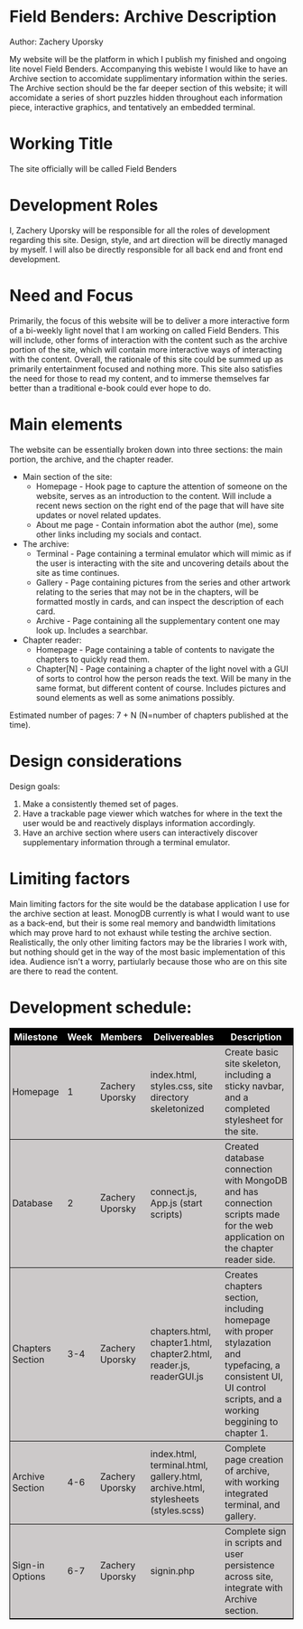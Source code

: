 <!DOCTYPE html>
<!-- 
    Name: Zachery Uporsky
    Date: 9/3/22
    Project description and idea for Web Programming/Design final project.
 -->
 <!--
Site title - Specify the working title for the site.
Development roles - Identify each team member and individual responsibilities for the project.
Need - Describe the need the web site will satisfy. What is the purpose of the site? Is there an interest group whose needs are not satisfied? Is there a target niche you are trying to fill?
Rationale or focus - Explain the content and goals of the site, such as billboard, customer support, catalog/e-commerce, informational, or resource. 
Main elements outline - Describe the main features of the site.
Content - Estimate the number of individual web pages.
Target audience - Describe the typical audience for the site.
Design considerations - List the design goals for the site.
Limiting factors - Identify the technical or audience factors that could limit the design goals of the site.
Development schedule, milestones, and deliverables - Using your class schedule as a basis, build a development schedule that indicates milestones and deliverables for each team member.
 -->
<html lang="en">
<head>
    <meta charset="UTF-8">
    <meta http-equiv="X-UA-Compatible" content="IE=edge">
    <meta name="viewport" content="width=device-width, initial-scale=1.0">
    <title>Project Description</title>
    <style>
        th {
            color: white;
            background-color: black;
        }
        table {
            background-color: rgba(0, 0, 0, 0.15);
        }
        td, th {
            padding-left: 4px;
            padding-right: 10px;
            border-bottom: 1px solid black;
        }
        td {
            background-color: rgba(185, 176, 176, 0.37)
        }
    </style>
</head>
<body>
    <h1>Field Benders: Archive Description</h1>
    <p>Author: Zachery Uporsky</p>
    <p>My website will be the platform in which I publish my finished and ongoing lite novel Field Benders. Accompanying this webiste I would like to have an Archive
        section to accomidate supplimentary information within the series. The Archive section should be the far deeper section of this website; it will accomidate a series of 
        short puzzles hidden throughout each information piece, interactive graphics, and tentatively an embedded terminal. 
    </p>
    <h1>Working Title</h1>
    <p>The site officially will be called Field Benders</p>
    <h1>Development Roles</h1>
    <p>I, Zachery Uporsky will be responsible for all the roles of development regarding this site. Design, style, and art direction will be directly managed by myself. I will also be 
        directly responsible for all back end and front end development.
    </p>
    <h1>Need and Focus</h1>
    <p>Primarily, the focus of this website will be to deliver a more interactive form of a bi-weekly light novel that I am working on called Field Benders. This will include, other forms
    of interaction with the content such as the archive portion of the site, which will contain more interactive ways of interacting with the content. Overall, the rationale of this site 
    could be summed up as primarily entertainment focused and nothing more. This site also satisfies the need for those to read my content, and to immerse themselves far better than a 
    traditional e-book could ever hope to do.
    </p>
    <h1>Main elements</h1>
    <p>The website can be essentially broken down into three sections: the main portion, the archive, and the chapter reader.</p>
    <ul>
        <li>Main section of the site:
            <ul>
                <li>Homepage - Hook page to capture the attention of someone on the website, serves as an introduction to the content. Will include a recent news section on the right end
                    of the page that will have site updates or novel related updates.
                </li>
                <li>About me page - Contain information abot the author (me), some other links including my socials and contact. </li>
            </ul>
        </li>
        <li>The archive:
            <ul>
                <li>Terminal - Page containing a terminal emulator which will mimic as if the user is interacting with the site and uncovering details about the site as time continues.</li>
                <li>Gallery - Page containing pictures from the series and other artwork relating to the series that may not be in the chapters, will be formatted mostly in cards, and 
                    can inspect the description of each card.
                </li>
                <li>Archive - Page containing all the supplementary content one may look up. Includes a searchbar.</li>
            </ul>
        </li>
        <li>Chapter reader:
            <ul>
                <li>Homepage - Page containing a table of contents to navigate the chapters to quickly read them.</li>
                <li>Chapter[N] - Page containing a chapter of the light novel with a GUI of sorts to control how the person reads the text. Will be many in the same format, but different
                    content of course. Includes pictures and sound elements as well as some animations possibly.
                </li>
            </ul>
        </li>
    </ul>
    <p>Estimated number of pages: 7 + N (N=number of chapters published at the time).</p>
    <h1>Design considerations</h1>
    <p>Design goals:</p>
    <ol>
        <li>Make a consistently themed set of pages.</li>
        <li>Have a trackable page viewer which watches for where in the text the user would be and reactively displays information accordingly.</li>
        <li>Have an archive section where users can interactively discover supplementary information through a terminal emulator.</li>
    </ol>
    <h1>Limiting factors</h1>
    <p>Main limiting factors for the site would be the database application I use for the archive section at least. MonogDB currently is what I would want to use as a back-end, but their is 
        some real memory and bandwidth limitations which may prove hard to not exhaust while testing the archive section. Realistically, the only other limiting factors may be the libraries 
        I work with, but nothing should get in the way of the most basic implementation of this idea. Audience isn't a worry, partiularly because those who are on this site are there to read 
        the content. 
    </p>
    <h1>Development schedule:</h1>
    <table style="border:1px black solid;">
        <tr>
            <th>Milestone</th>
            <th>Week</th>
            <th>Members</th>
            <th>Delivereables</th>
            <th>Description</th>
        </tr>
        <tr>
            <td>Homepage</td>
            <td>1</td>
            <td>Zachery Uporsky</td>
            <td>index.html, styles.css, site directory skeletonized</td>
            <td>Create basic site skeleton, including a sticky navbar, and a completed stylesheet for the site.</td>
        </tr>
        <tr>
            <td>Database</td>
            <td>2</td>
            <td>Zachery Uporsky</td>
            <td>connect.js, App.js (start scripts)</td>
            <td>Created database connection with MongoDB and has connection scripts made for the web application on the chapter reader side.</td>
        </tr>
        <tr>
            <td>Chapters Section</td>
            <td>3-4</td>
            <td>Zachery Uporsky</td>
            <td>chapters.html, chapter1.html, chapter2.html, reader.js, readerGUI.js</td>
            <td>Creates chapters section, including homepage with proper stylazation and typefacing, a consistent UI, UI control scripts, and a working beggining to chapter 1. </td>
        </tr>
        <tr>
            <td>Archive Section</td>
            <td>4-6</td>
            <td>Zachery Uporsky</td>
            <td>index.html, terminal.html, gallery.html, archive.html, stylesheets (styles.scss)</td>
            <td>Complete page creation of archive, with working integrated terminal, and gallery. </td>
        </tr>
        <tr>
            <td>Sign-in Options</td>
            <td>6-7</td>
            <td>Zachery Uporsky</td>
            <td>signin.php</td>
            <td>Complete sign in scripts and user persistence across site, integrate with Archive section.</td>
        </tr>
    </table>
</body>
</html>